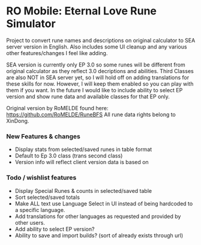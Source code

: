 # RO Mobile: Eternal Love Rune Simulator
Project to convert rune names and descriptions on original calculator to SEA server version in English.
Also includes some UI cleanup and any various other features/changes I feel like adding.

SEA version is currently only EP 3.0 so some runes will be different from original calculator as they reflect 3.0 decriptions and abilities.
Third Classes are also NOT in SEA server yet, so I will hold off on adding translations for these skills for now. However, I will keep them enabled so you can play with them if you want.
In the future I would like to include ability to select EP version and show rune data and available classes for that EP only.


Original version by RoMELDE found here: https://github.com/RoMELDE/RuneBFS
All rune data rights belong to XinDong.


### New Features & changes
- Display stats from selected/saved runes in table format
- Default to Ep 3.0 class (trans second class)
- Version info will reflect client version data is based on

 
### Todo / wishlist features

- Display Special Runes & counts in selected/saved table
- Sort selected/saved totals
- Make ALL text use Language Select in UI instead of being hardcoded to a specific language.
- Add translations for other languages as requested and provided by other users.
- Add ability to select EP version?
- Ability to save and import builds? (sort of already exists through url)
